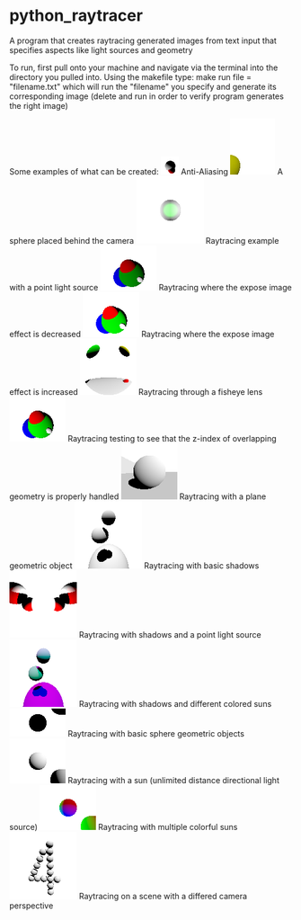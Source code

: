 # python_raytracer
A program that creates raytracing generated images from text input that specifies aspects like light sources and geometry

To run, first pull onto your machine and navigate via the terminal into the directory you pulled into.
Using the makefile type:
make run file = "filename.txt"
which will run the "filename" you specify and generate its corresponding image (delete and run in order to verify program generates the right image)

Some examples of what can be created:
![alt_text](https://github.com/samuelHurh/python_raytracer/blob/main/raytracing/aa.png?raw=true)
Anti-Aliasing
![alt text](https://github.com/samuelHurh/python_raytracer/blob/main/raytracing/behind.png?raw=true)
A sphere placed behind the camera
![alt text](https://github.com/samuelHurh/python_raytracer/blob/main/raytracing/bulb.png?raw=true)
Raytracing example with a point light source
![alt text](https://github.com/samuelHurh/python_raytracer/blob/main/raytracing/expose1.png?raw=true)
Raytracing where the expose image effect is decreased
![alt text](https://github.com/samuelHurh/python_raytracer/blob/main/raytracing/expose2.png?raw=true)
Raytracing where the expose image effect is increased
![alt text](https://github.com/samuelHurh/python_raytracer/blob/main/raytracing/fisheye.png?raw=true)
Raytracing through a fisheye lens
![alt text](https://github.com/samuelHurh/python_raytracer/blob/main/raytracing/overlap.png?raw=true)
Raytracing testing to see that the z-index of overlapping geometry is properly handled
![alt text](https://github.com/samuelHurh/python_raytracer/blob/main/raytracing/plane.png?raw=true)
Raytracing with a plane geometric object
![alt text](https://github.com/samuelHurh/python_raytracer/blob/main/raytracing/shadow-basic.png?raw=true)
Raytracing with basic shadows
![alt text](https://github.com/samuelHurh/python_raytracer/blob/main/raytracing/shadow-bulb.png?raw=true)
Raytracing with shadows and a point light source
![alt text](https://github.com/samuelHurh/python_raytracer/blob/main/raytracing/shadow-suns.png?raw=true)
Raytracing with shadows and different colored suns
![alt text](https://github.com/samuelHurh/python_raytracer/blob/main/raytracing/sphere.png?raw=true)
Raytracing with basic sphere geometric objects
![alt text](https://github.com/samuelHurh/python_raytracer/blob/main/raytracing/sun.png?raw=true)
Raytracing with a sun (unlimited distance directional light source)
![alt text](https://github.com/samuelHurh/python_raytracer/blob/main/raytracing/suns.png?raw=true)
Raytracing with multiple colorful suns
![alt text](https://github.com/samuelHurh/python_raytracer/blob/main/raytracing/view.png?raw=true)
Raytracing on a scene with a differed camera perspective



